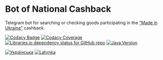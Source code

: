 # Bot of National Cashback

Telegram bot for searching or checking goods participating
in the ["Made in Ukraine"][madeinukraine] cashback.

[![Codacy Badge][codacy-badge]][codacy-badge-link]
[![Codacy Coverage][codacy-coverage]][codacy-coverage-link]
[![Libraries.io dependency status for GitHub repo][dependency-status]][dependencies]
[![Java Version][java-version]][jdk-download]

[![Українська](https://img.shields.io/badge/%F0%9F%93%84-%D0%A3%D0%BA%D1%80%D0%B0%D1%97%D0%BD%D1%81%D1%8C%D0%BA%D0%BE%D1%8E-blue)](readme.uk.md)
[![Latynka](https://img.shields.io/badge/%F0%9F%93%84-Latynka-blue)](readme.md)

[madeinukraine]: https://madeinukraine.gov.ua/

[codacy-badge]: https://app.codacy.com/project/badge/Grade/f9342488ae1b43cd9ee3a727c9e05f30

[codacy-badge-link]: https://app.codacy.com/gh/vitalijr2/uacashbackbot/dashboard?utm_source=gh&utm_medium=referral&utm_content=&utm_campaign=Badge_grade

[codacy-coverage]: https://app.codacy.com/project/badge/Coverage/f9342488ae1b43cd9ee3a727c9e05f30

[codacy-coverage-link]: https://app.codacy.com/gh/vitalijr2/uacashbackbot/dashboard?utm_source=gh&utm_medium=referral&utm_content=&utm_campaign=Badge_coverage

[dependency-status]: https://img.shields.io/librariesio/github/vitalijr2/uacashbackbot

[dependencies]: https://libraries.io/github/vitalijr2/uacashbackbot

[java-version]: https://img.shields.io/static/v1?label=java&message=17&color=blue&logo=java&logoColor=E23D28

[jdk-download]: https://www.oracle.com/java/technologies/downloads/#java17
